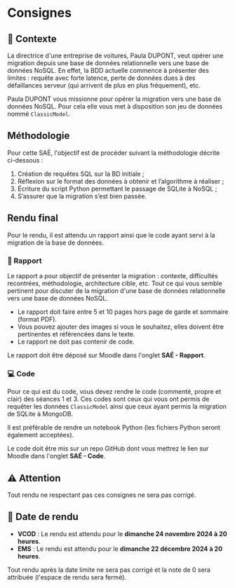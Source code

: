 # Consignes

## :car: Contexte

La directrice d'une entreprise de voitures, Paula DUPONT, veut opérer une migration depuis une base de données relationnelle vers une base de données NoSQL. En effet, la BDD actuelle commence à présenter des limites : requête avec forte latence, perte de données dues à des défaillances serveur (qui arrivent de plus en plus fréquement), etc.

Paula DUPONT vous missionne pour opérer la migration vers une base de données NoSQL. Pour cela elle vous met à disposition son jeu de données nommé `ClassicModel`.

## Méthodologie

Pour cette SAÉ, l'objectif est de procéder suivant la méthodologie décrite ci-dessous : 

1. Création de requêtes SQL sur la BD initiale ;
2. Réflexion sur le format des données à obtenir et l’algorithme à réaliser ;
3. Écriture du script Python permettant le passage de SQLite à NoSQL ;
4. S’assurer que la migration s’est bien passée.

## Rendu final

Pour le rendu, il est attendu un rapport ainsi que le code ayant servi à la migration de la base de données.

### :blue_book: Rapport

Le rapport a pour objectif de présenter la migration : contexte, difficultés recontrées, méthodologie, architecture cible, etc. Tout ce qui vous semble pertinent pour discuter de la migration d'une base de données relationnelle vers une base de données NoSQL.

- Le rapport doit faire entre 5 et 10 pages hors page de garde et sommaire (format PDF).
- Vous pouvez ajouter des images si vous le souhaitez, elles doivent être pertinentes et référencées dans le texte.
- Le rapport ne doit pas contenir de code.

Le rapport doit être déposé sur Moodle dans l'onglet **SAÉ - Rapport**.

### :computer: Code

Pour ce qui est du code, vous devez rendre le code (commenté, propre et clair) des séances 1 et 3. Ces codes sont ceux qui vous ont permis de requêter les données `ClassicModel` ainsi que ceux ayant permis la migration de SQLite à MongoDB.

Il est préférable de rendre un notebook Python (les fichiers Python seront également acceptées).

Le code doit être mis sur un repo GitHub dont vous mettrez le lien sur Moodle dans l'onglet **SAÉ - Code**.

## :warning: Attention

Tout rendu ne respectant pas ces consignes ne sera pas corrigé.

## :date: Date de rendu

- **VCOD** : Le rendu est attendu pour le **dimanche 24 novembre 2024 à 20 heures**.
- **EMS** : Le rendu est attendu pour le **dimanche 22 décembre 2024 à 20 heures**.

Tout rendu après la date limite ne sera pas corrigé et la note de 0 sera attribuée (l'espace de rendu sera fermé).